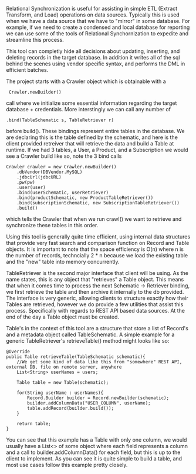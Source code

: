 Relational Synchronization is useful for assisting in simple ETL (Extract Transform, and Load) operations on data sources.
Typically this is used when we have a data source that we have to "mirror" in some database. For example, if we need to create a condensed and local database
for reporting we can use some of the tools of Relational Synchornization to expedite and streamline this process. 

This tool can completly hide all decisions about updating, inserting, and deleting records in the target database. In addition it writes all of the sql
behind the scenes using vendor specific syntax, and performs the DML in efficient batches.

The project starts with a Crawler object which is obtainable with a

	 Crawler.newBuilder() 

call where we initialize some essential information regarding
the target database + credentials. More interstingly we can call any number of 

	.bind(TableSchematic s, TableRetriever r)

 before build(). These bindings represent
entire tables in the database. We are declaring this is the table defined by the schematic, and here is the client provided retreiver that will retrieve the data and build a Table
at runtime. If we had 3 tables, a User, a Product, and a Subscription we would see a Crawler build like so, note the 3 bind calls 
		
	Crawler crawler = new Crawler.newBuilder()
		.dbVendor(DBVendor.MySQL)
		.jdbcUrl(jdbcURL)
		.pw(pw)
		.user(user)
		.bind(userSchematic, userRetriever)
		.bind(productSchematic, new ProductTableRetriever())
		.bind(subscriptionSchematic, new SubscriptionTableRetriever())
		.build()
which tells the Crawler that when we run crawl() we want to retrieve and synchronize these tables in this order.

Using this tool is generally quite time efficient, using internal data structures that provide very fast search and comparison function on Record and Table objects. 
It is important to note that the space efficiency is O(n) where n is the number of records, techncially 2 * n because we load the existing table and the "new" table into memory concurrently.

TableRetriever is the second major interface that client will be using. As the name states, this is any object that "retrieves" a Table object. This means that when it comes time to process the next Schematic -> Retriever binding,
we first retrieve the table and then archive it internally to the db provided. The interface is very generic, allowing clients to structure exactly how their Tables are retrieved, however we do provide a few utilities that assist
this process. Specifically with regards to REST API based data sources. At the end of the day a Table object must be created.

Table's in the context of this tool are a structure that store a list of Record's and a metadata object called TableSchematic. A simple example for a generic TableRetriever's retrieveTable() method might looks like so:

	@Override 
	public Table retrieveTable(TableSchematic schematic){
 		//We get some kind of data like this from "somewhere" REST API, external DB, file on remote server, anywhere
		List<String> userNames = users;

		Table table = new Table(schematic);
		
		for(String userName : userNames){
			Record.Builder builder = Record.newBuilder(schematic);
			builder.addColumnData("USER_COLUMN", userName);
			table.addRecord(builder.build());
		}

		return table;
	}

You can see that this example has a Table with only one column, we would usually have a List<> of some object where each field represents a column and a call to builder.addColumnData() for each field,
but this is up to the client to implement. As you can see it is quite simple to build a table, and most use cases follow this example pretty closely.  
